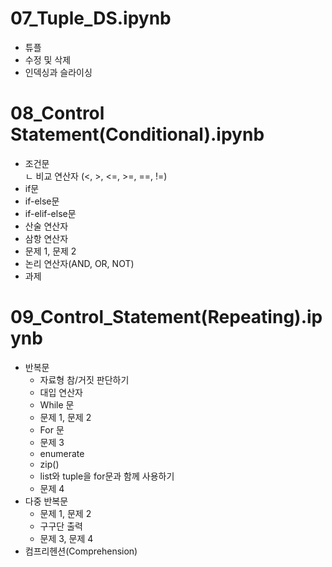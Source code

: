 # 07_Tuple_DS.ipynb
- 튜플
- 수정 및 삭제
- 인덱싱과 슬라이싱

# 08_Control Statement(Conditional).ipynb
- 조건문  
    ㄴ 비교 연산자 (<, >, <=, >=, ==, !=)
- if문
- if-else문
- if-elif-else문
- 산술 연산자
- 삼항 연산자
- 문제 1, 문제 2
- 논리 연산자(AND, OR, NOT)
- 과제

# 09_Control_Statement(Repeating).ipynb
- 반복문
    - 자료형 참/거짓 판단하기
    - 대입 연산자
    - While 문
    - 문제 1, 문제 2
    - For 문
    - 문제 3
    - enumerate
    - zip()
    - list와 tuple을 for문과 함께 사용하기
    - 문제 4
- 다중 반복문
    - 문제 1, 문제 2
    - 구구단 출력
    - 문제 3, 문제 4
- 컴프리헨션(Comprehension)